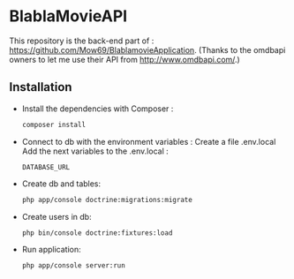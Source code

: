 # BlablaMovieAPI

This repository is the back-end part of : https://github.com/Mow69/BlablamovieApplication.
(Thanks to the omdbapi owners to let me use their API from http://www.omdbapi.com/.)

Installation
------------

* Install the dependencies with Composer :
  ~~~bash
  composer install
  ~~~
  
* Connect to db with the environment variables :
Create a file .env.local
Add the next variables to the .env.local :
  ~~~
  DATABASE_URL
  ~~~

* Create db and tables:
  ~~~bash
  php app/console doctrine:migrations:migrate
  ~~~
  
* Create users in db:
  ~~~bash
  php bin/console doctrine:fixtures:load
  ~~~

* Run application:
    ~~~bash
    php app/console server:run
    ~~~
